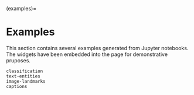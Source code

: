 (examples)=

# Examples

This section contains several examples generated from Jupyter notebooks.
The widgets have been embedded into the page for demonstrative pruposes.

```{toctree}
classification
text-entities
image-landmarks
captions
```
